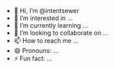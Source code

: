 - 👋 Hi, I’m @intentsewer
- 👀 I’m interested in ...
- 🌱 I’m currently learning ...
- 💞️ I’m looking to collaborate on ...
- 📫 How to reach me ...
- 😄 Pronouns: ...
- ⚡ Fun fact: ...

<!---
intentsewer/intentsewer is a ✨ special ✨ repository because its `README.md` (this file) appears on your GitHub profile.
You can click the Preview link to take a look at your changes.
--->
